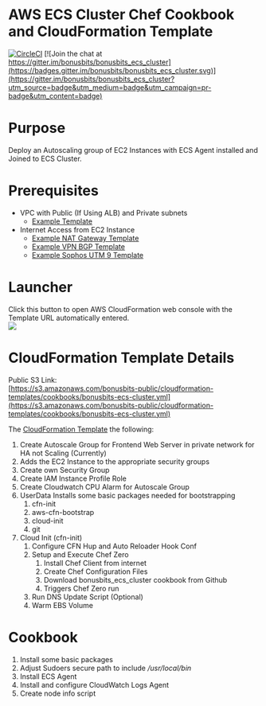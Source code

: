 # AWS ECS Cluster Chef Cookbook and CloudFormation Template
[![CircleCI](https://circleci.com/gh/bonusbits/bonusbits_ecs_cluster.svg?style=shield)](https://circleci.com/gh/bonusbits/bonusbits_ecs_cluster)
[![Join the chat at https://gitter.im/bonusbits/bonusbits_ecs_cluster](https://badges.gitter.im/bonusbits/bonusbits_ecs_cluster.svg)](https://gitter.im/bonusbits/bonusbits_ecs_cluster?utm_source=badge&utm_medium=badge&utm_campaign=pr-badge&utm_content=badge)

# Purpose
Deploy an Autoscaling group of EC2 Instances with ECS Agent installed and Joined to ECS Cluster.

# Prerequisites
* VPC with Public (If Using ALB) and Private subnets
    * [Example Template](https://github.com/bonusbits/cloudformation_templates/blob/master/infrastructure/vpc.yml)
* Internet Access from EC2 Instance
    * [Example NAT Gateway Template](https://github.com/bonusbits/cloudformation_templates/blob/master/infrastructure/nat-gateway.yml)
    * [Example VPN BGP Template](https://github.com/bonusbits/cloudformation_templates/blob/master/infrastructure/vpn-bgp.yml)
    * [Example Sophos UTM 9 Template](https://github.com/bonusbits/cloudformation_templates/blob/master/infrastructure/utm9.yml)

# Launcher
Click this button to open AWS CloudFormation web console with the Template URL automatically entered.<br>
[![](https://s3.amazonaws.com/cloudformation-examples/cloudformation-launch-stack.png)](https://console.aws.amazon.com/cloudformation/home?#/stacks/new?&templateURL=https://s3.amazonaws.com/bonusbits-public/cloudformation-templates/cookbooks/bonusbits-ecs-cluster.yml)

# CloudFormation Template Details
Public S3 Link:<br> 
[https://s3.amazonaws.com/bonusbits-public/cloudformation-templates/cookbooks/bonusbits-ecs-cluster.yml](https://s3.amazonaws.com/bonusbits-public/cloudformation-templates/cookbooks/bonusbits-ecs-cluster.yml)

The [CloudFormation Template](https://github.com/bonusbits/bonusbits_ecs_cluster/blob/master/cloudformation/bonusbits-ecs-cluster.yml)  the following:

1. Create Autoscale Group for Frontend Web Server in private network for HA not Scaling (Currently)
2. Adds the EC2 Instance to the appropriate security groups
3. Create own Security Group
4. Create IAM Instance Profile Role
5. Create Cloudwatch CPU Alarm for Autoscale Group
6. UserData
    Installs some basic packages needed for bootstrapping
    1. cfn-init
    2. aws-cfn-bootstrap
    3. cloud-init
    4. git
7. Cloud Init (cfn-init)
    1. Configure CFN Hup and Auto Reloader Hook Conf
    2. Setup and Execute Chef Zero
        1. Install Chef Client from internet
        2. Create Chef Configuration Files
        3. Download bonusbits_ecs_cluster cookbook from Github
        4. Triggers Chef Zero run
    3. Run DNS Update Script (Optional)
    4. Warm EBS Volume  

# Cookbook
1. Install some basic packages
1. Adjust Sudoers secure path to include */usr/local/bin*
2. Install ECS Agent
3. Install and configure CloudWatch Logs Agent
4. Create node info script
